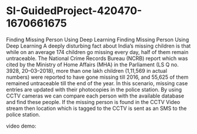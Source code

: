 # SI-GuidedProject-420470-1670661675
Finding Missing Person Using Deep Learning
Finding Missing Person Using Deep Learning
A deeply disturbing fact about India’s missing children is that while on an average 174 children go missing every day, half of them remain untraceable. The National Crime Records Bureau (NCRB) report which was cited by the Ministry of Home Affairs (MHA) in the Parliament (LS Q no. 3928, 20–03–2018), more than one lakh children (1,11,569 in actual numbers) were reported to have gone missing till 2016, and 55,625 of them remained untraceable till the end of the year.
In this scenario, missing case entries are updated with their photocopies in the police station. By using CCTV cameras we can compare each person with the available database and find these people. If the missing person is found in the CCTV Video stream then location which is tagged to the CCTV is sent as an SMS to the police station.

video demo: 
